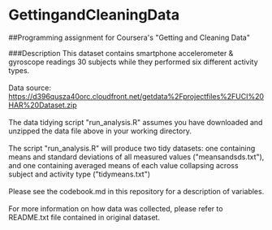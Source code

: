 # GettingandCleaningData
##Programming assignment for Coursera's "Getting and Cleaning Data"

###Description
This dataset contains smartphone accelerometer & gyroscope readings 30 subjects while they performed six different activity types. <br>
<br>
Data source: https://d396qusza40orc.cloudfront.net/getdata%2Fprojectfiles%2FUCI%20HAR%20Dataset.zip <br>
<br>
The data tidying script "run_analysis.R" assumes you have downloaded and unzipped the data file above in your working directory. <br>
<br>
The script "run_analysis.R" will produce two tidy datasets: one containing means and standard deviations of all measured values ("meansandsds.txt"), and one containing averaged means of each value collapsing across subject and activity type ("tidymeans.txt") <br>
<br>
Please see the codebook.md in this repository for a description of variables. <br>
<br>
For more information on how data was collected, please refer to README.txt file contained in original dataset. 

